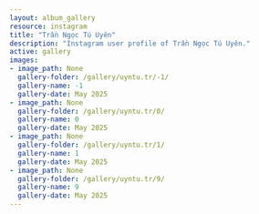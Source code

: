 ```yaml
---
layout: album_gallery
resource: instagram
title: "Trần Ngọc Tú Uyên"
description: "Instagram user profile of Trần Ngọc Tú Uyên."
active: gallery
images: 
- image_path: None
  gallery-folder: /gallery/uyntu.tr/-1/
  gallery-name: -1
  gallery-date: May 2025
- image_path: None
  gallery-folder: /gallery/uyntu.tr/0/
  gallery-name: 0
  gallery-date: May 2025
- image_path: None
  gallery-folder: /gallery/uyntu.tr/1/
  gallery-name: 1
  gallery-date: May 2025
- image_path: None
  gallery-folder: /gallery/uyntu.tr/9/
  gallery-name: 9
  gallery-date: May 2025
---
```


